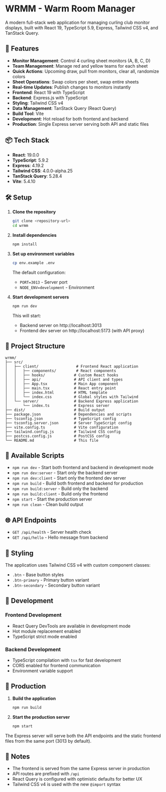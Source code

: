 # WRMM - Warm Room Manager

A modern full-stack web application for managing curling club monitor displays, built with React 19, TypeScript 5.9, Express, Tailwind CSS v4, and TanStack Query.

## 🚀 Features

- **Monitor Management**: Control 4 curling sheet monitors (A, B, C, D)
- **Team Management**: Manage red and yellow teams for each sheet
- **Quick Actions**: Upcoming draw, pull from monitors, clear all, randomize colors
- **Sheet Operations**: Swap colors per sheet, swap entire sheets
- **Real-time Updates**: Publish changes to monitors instantly
- **Frontend**: React 19 with TypeScript
- **Backend**: Express.js with TypeScript
- **Styling**: Tailwind CSS v4
- **Data Management**: TanStack Query (React Query)
- **Build Tool**: Vite
- **Development**: Hot reload for both frontend and backend
- **Production**: Single Express server serving both API and static files

## 📦 Tech Stack

- **React**: 19.0.0
- **TypeScript**: 5.9.2
- **Express**: 4.19.2
- **Tailwind CSS**: 4.0.0-alpha.25
- **TanStack Query**: 5.28.4
- **Vite**: 5.4.10

## 🛠️ Setup

1. **Clone the repository**
   ```bash
   git clone <repository-url>
   cd wrmm
   ```

2. **Install dependencies**
   ```bash
   npm install
   ```

3. **Set up environment variables**
   ```bash
   cp env.example .env
   ```
   
   The default configuration:
   - `PORT=3013` - Server port
   - `NODE_ENV=development` - Environment

4. **Start development servers**
   ```bash
   npm run dev
   ```
   
   This will start:
   - Backend server on http://localhost:3013
   - Frontend dev server on http://localhost:5173 (with API proxy)

## 📁 Project Structure

```
wrmm/
├── src/
│   ├── client/                 # Frontend React application
│   │   ├── components/         # React components
│   │   ├── hooks/             # Custom React hooks
│   │   ├── api/               # API client and types
│   │   ├── App.tsx            # Main App component
│   │   ├── main.tsx           # React entry point
│   │   ├── index.html         # HTML template
│   │   └── index.css          # Global styles with Tailwind
│   └── server/                # Backend Express application
│       └── index.ts           # Express server
├── dist/                      # Build output
├── package.json               # Dependencies and scripts
├── tsconfig.json              # TypeScript config
├── tsconfig.server.json       # Server TypeScript config
├── vite.config.ts             # Vite configuration
├── tailwind.config.js         # Tailwind CSS config
├── postcss.config.js          # PostCSS config
└── README.md                  # This file
```

## 🎯 Available Scripts

- `npm run dev` - Start both frontend and backend in development mode
- `npm run dev:server` - Start only the backend server
- `npm run dev:client` - Start only the frontend dev server
- `npm run build` - Build both frontend and backend for production
- `npm run build:server` - Build only the backend
- `npm run build:client` - Build only the frontend
- `npm start` - Start the production server
- `npm run clean` - Clean build output

## 🌐 API Endpoints

- `GET /api/health` - Server health check
- `GET /api/hello` - Hello message from backend

## 🎨 Styling

The application uses Tailwind CSS v4 with custom component classes:

- `.btn` - Base button styles
- `.btn-primary` - Primary button variant
- `.btn-secondary` - Secondary button variant

## 🔧 Development

### Frontend Development
- React Query DevTools are available in development mode
- Hot module replacement enabled
- TypeScript strict mode enabled

### Backend Development
- TypeScript compilation with `tsx` for fast development
- CORS enabled for frontend communication
- Environment variable support

## 🚀 Production

1. **Build the application**
   ```bash
   npm run build
   ```

2. **Start the production server**
   ```bash
   npm start
   ```

The Express server will serve both the API endpoints and the static frontend files from the same port (3013 by default).

## 📝 Notes

- The frontend is served from the same Express server in production
- API routes are prefixed with `/api`
- React Query is configured with optimistic defaults for better UX
- Tailwind CSS v4 is used with the new `@import` syntax 